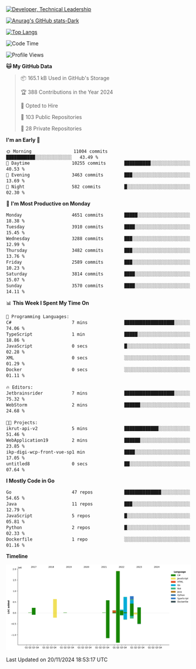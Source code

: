 <div>
  <a href="https://www.linkedin.com/in/arielpineiro/" target="_blank" rel="nofollow noopener noreferrer">
    <img src="https://img.shields.io/badge/-LinkedIn-%230077B5?style=for-the-badge&logo=linkedin&logoColor=white" alt="Developer, Technical Leadership" title="Ariel Piñeiro">
  </a>
</div>

[![Anurag's GitHub stats-Dark](https://github-readme-stats.vercel.app/api?username=arielsrv&show_icons=true&theme=dark#gh-dark-mode-only)](https://github.com/anuraghazra/github-readme-stats#gh-dark-mode-only)

[![Top Langs](https://github-readme-stats.vercel.app/api/top-langs/?username=arielsrv&layout=compact&langs_count=10&theme=dark#gh-dark-mode-only)](https://github.com/anuraghazra/github-readme-stats&theme=dark#gh-dark-mode-only)

<!--START_SECTION:waka-->
![Code Time](http://img.shields.io/badge/Code%20Time-1%2C107%20hrs%2021%20mins-blue)

![Profile Views](http://img.shields.io/badge/Profile%20Views-1-blue)

**🐱 My GitHub Data** 

> 📦 165.1 kB Used in GitHub's Storage 
 > 
> 🏆 388 Contributions in the Year 2024
 > 
> 💼 Opted to Hire
 > 
> 📜 103 Public Repositories 
 > 
> 🔑 28 Private Repositories 
 > 
**I'm an Early 🐤** 

```text
🌞 Morning                11004 commits       ███████████░░░░░░░░░░░░░░   43.49 % 
🌆 Daytime                10255 commits       ██████████░░░░░░░░░░░░░░░   40.53 % 
🌃 Evening                3463 commits        ███░░░░░░░░░░░░░░░░░░░░░░   13.69 % 
🌙 Night                  582 commits         █░░░░░░░░░░░░░░░░░░░░░░░░   02.30 % 
```
📅 **I'm Most Productive on Monday** 

```text
Monday                   4651 commits        █████░░░░░░░░░░░░░░░░░░░░   18.38 % 
Tuesday                  3910 commits        ████░░░░░░░░░░░░░░░░░░░░░   15.45 % 
Wednesday                3288 commits        ███░░░░░░░░░░░░░░░░░░░░░░   12.99 % 
Thursday                 3482 commits        ███░░░░░░░░░░░░░░░░░░░░░░   13.76 % 
Friday                   2589 commits        ███░░░░░░░░░░░░░░░░░░░░░░   10.23 % 
Saturday                 3814 commits        ████░░░░░░░░░░░░░░░░░░░░░   15.07 % 
Sunday                   3570 commits        ████░░░░░░░░░░░░░░░░░░░░░   14.11 % 
```


📊 **This Week I Spent My Time On** 

```text
💬 Programming Languages: 
C#                       7 mins              ███████████████████░░░░░░   74.06 % 
TypeScript               1 min               █████░░░░░░░░░░░░░░░░░░░░   18.86 % 
JavaScript               0 secs              █░░░░░░░░░░░░░░░░░░░░░░░░   02.28 % 
XML                      0 secs              ░░░░░░░░░░░░░░░░░░░░░░░░░   01.29 % 
Docker                   0 secs              ░░░░░░░░░░░░░░░░░░░░░░░░░   01.11 % 

🔥 Editors: 
Jetbrainsrider           7 mins              ███████████████████░░░░░░   75.32 % 
WebStorm                 2 mins              ██████░░░░░░░░░░░░░░░░░░░   24.68 % 

🐱‍💻 Projects: 
ikrut-api-v2             5 mins              █████████████░░░░░░░░░░░░   51.46 % 
WebApplication19         2 mins              ██████░░░░░░░░░░░░░░░░░░░   23.85 % 
ikp-digi-wcp-front-vue-sp1 min               ████░░░░░░░░░░░░░░░░░░░░░   17.05 % 
untitled8                0 secs              ██░░░░░░░░░░░░░░░░░░░░░░░   07.64 % 
```

**I Mostly Code in Go** 

```text
Go                       47 repos            ██████████████░░░░░░░░░░░   54.65 % 
Java                     11 repos            ███░░░░░░░░░░░░░░░░░░░░░░   12.79 % 
JavaScript               5 repos             █░░░░░░░░░░░░░░░░░░░░░░░░   05.81 % 
Python                   2 repos             █░░░░░░░░░░░░░░░░░░░░░░░░   02.33 % 
Dockerfile               1 repo              ░░░░░░░░░░░░░░░░░░░░░░░░░   01.16 % 
```



**Timeline**

![Lines of Code chart](https://raw.githubusercontent.com/arielsrv/arielsrv/main/assets/bar_graph.png)


 Last Updated on 20/11/2024 18:53:17 UTC
<!--END_SECTION:waka-->
